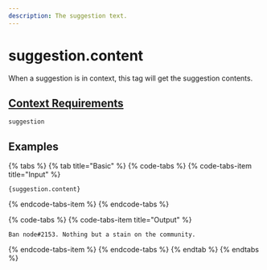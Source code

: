 ```yaml
---
description: The suggestion text.
---
```


# suggestion.content

When a suggestion is in context, this tag will get the suggestion contents.

## [Context Requirements](../tags.md#context-requirements)

`suggestion`

## Examples

{% tabs %}
{% tab title="Basic" %}
{% code-tabs %}
{% code-tabs-item title="Input" %}
```text
{suggestion.content}
```
{% endcode-tabs-item %}
{% endcode-tabs %}

{% code-tabs %}
{% code-tabs-item title="Output" %}
```text
Ban node#2153. Nothing but a stain on the community.
```
{% endcode-tabs-item %}
{% endcode-tabs %}
{% endtab %}
{% endtabs %}

